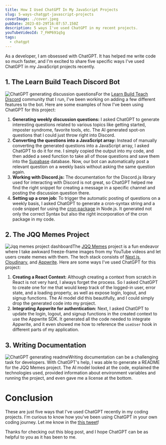 ```yaml
---
title: How I Used ChatGPT In My JavaScript Projects
slug: 5-ways-chatgpt-javascript-projects
coverImage: ./cover.jpeg
pubDate: 2023-03-29T16:07:57.150Z
description: 5 ways I've used ChatGPT in my recent projects.
youTubeVideoId: 7_FHP691q5g
tags:
  - chatgpt
---
```


As a developer, I am obsessed with ChatGPT. It has helped me write code so much faster, and I'm excited to share five specific ways I've used ChatGPT in my JavaScript projects recently.

## 1. The Learn Build Teach Discord Bot

![ChatGPT generating discussion questions](/images/posts/5-ways-chatgpt-javascript-projects/1.jpeg)For the [Learn Build Teach Discord](http://learnbuildteach.com) community that I run, I've been working on adding a few different features to the bot. Here are some examples of how I've been using ChatGPT for this project:

1. **Generating weekly discussion questions:** I asked ChatGPT to generate interesting questions related to various topics like getting started, imposter syndrome, favorite tools, etc. The AI generated spot-on questions that I could just throw right into Discord.
2. **Converting the questions into a JavaScript array:** Instead of manually converting the generated questions into a JavaScript array, I asked ChatGPT to do it for me. I simply copied the output into my code, and then added a seed function to take all of those questions and save them into the [Supabase](https://supabase.io/) database. Now, our bot can automatically post a relevant question on a weekly basis without asking the same question again.
3. **Working with Discord.js:** The documentation for the Discord.js library used for interacting with Discord is not great, so ChatGPT helped me find the right snippet for creating a message in a specific channel and posting the discussion question there.
4. **Setting up a cron job:** To trigger the automatic posting of questions on a weekly basis, I asked ChatGPT to generate a cron-syntax string and a code snippet for using the [cron package](https://www.npmjs.com/package/cron) in Node.js. It generated not only the correct Syntax but also the right incorporation of the cron package in my code.

## 2. The JQQ Memes Project

![Jqq memes project dashboard](/images/posts/5-ways-chatgpt-javascript-projects/2.jpg)The [JQQ Memes](https://jqqmemes.com/) project is a fun endeavor where I take awkward freeze-frame images from my YouTube videos and let users create memes with them. The tech stack consists of [Next.js](https://nextjs.org), [Cloudinary](https://cloudinary.com/), and [Appwrite](https://appwrite.io/). Here are some ways I've used ChatGPT for this project:

1. **Creating a React Context:** Although creating a context from scratch in React is not very hard, I always forget the process. So I asked ChatGPT to create one for me that would keep track of the logged-in user, error state, and a loading property, as well as expose login, logout, and signup functions. The AI model did this beautifully, and I could simply drop the generated code into my project.
2. **Integrating Appwrite for authentication:** Next, I asked ChatGPT to update the login, logout, and signup functions in the created context to use the Appwrite SDK. It generated all the code needed to integrate Appwrite, and it even showed me how to reference the `useUser` hook in different parts of my application.

## 3. Writing Documentation

![ChatGPT generating readme](/images/posts/5-ways-chatgpt-javascript-projects/3.jpeg)Writing documentation can be a challenging task for developers. With ChatGPT's help, I was able to generate a README for the JQQ Memes project. The AI model looked at the code, explained the technologies used, provided information about environment variables and running the project, and even gave me a license at the bottom.

# Conclusion

These are just five ways that I've used ChatGPT recently in my coding projects. I'm curious to know how you've been using ChatGPT in your own coding journey. Let me know in the [this tweet](https://twitter.com/jamesqquick/status/1641068194017292288?s=20)!

Thanks for checking out this blog post, and I hope ChatGPT can be as helpful to you as it has been to me.
